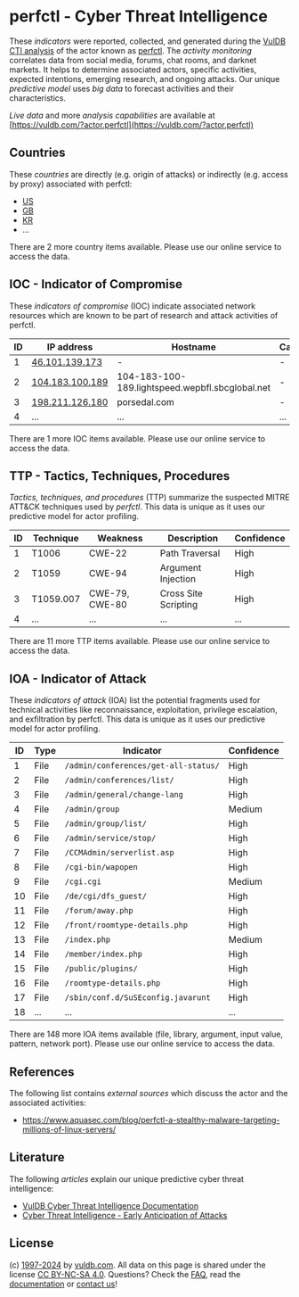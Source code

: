 # perfctl - Cyber Threat Intelligence

These _indicators_ were reported, collected, and generated during the [VulDB CTI analysis](https://vuldb.com/?kb.cti) of the actor known as [perfctl](https://vuldb.com/?actor.perfctl). The _activity monitoring_ correlates data from social media, forums, chat rooms, and darknet markets. It helps to determine associated actors, specific activities, expected intentions, emerging research, and ongoing attacks. Our unique _predictive model_ uses _big data_ to forecast activities and their characteristics.

_Live data_ and more _analysis capabilities_ are available at [https://vuldb.com/?actor.perfctl](https://vuldb.com/?actor.perfctl)

## Countries

These _countries_ are directly (e.g. origin of attacks) or indirectly (e.g. access by proxy) associated with perfctl:

* [US](https://vuldb.com/?country.us)
* [GB](https://vuldb.com/?country.gb)
* [KR](https://vuldb.com/?country.kr)
* ...

There are 2 more country items available. Please use our online service to access the data.

## IOC - Indicator of Compromise

These _indicators of compromise_ (IOC) indicate associated network resources which are known to be part of research and attack activities of perfctl.

ID | IP address | Hostname | Campaign | Confidence
-- | ---------- | -------- | -------- | ----------
1 | [46.101.139.173](https://vuldb.com/?ip.46.101.139.173) | - | - | High
2 | [104.183.100.189](https://vuldb.com/?ip.104.183.100.189) | 104-183-100-189.lightspeed.wepbfl.sbcglobal.net | - | High
3 | [198.211.126.180](https://vuldb.com/?ip.198.211.126.180) | porsedal.com | - | High
4 | ... | ... | ... | ...

There are 1 more IOC items available. Please use our online service to access the data.

## TTP - Tactics, Techniques, Procedures

_Tactics, techniques, and procedures_ (TTP) summarize the suspected MITRE ATT&CK techniques used by _perfctl_. This data is unique as it uses our predictive model for actor profiling.

ID | Technique | Weakness | Description | Confidence
-- | --------- | -------- | ----------- | ----------
1 | T1006 | CWE-22 | Path Traversal | High
2 | T1059 | CWE-94 | Argument Injection | High
3 | T1059.007 | CWE-79, CWE-80 | Cross Site Scripting | High
4 | ... | ... | ... | ...

There are 11 more TTP items available. Please use our online service to access the data.

## IOA - Indicator of Attack

These _indicators of attack_ (IOA) list the potential fragments used for technical activities like reconnaissance, exploitation, privilege escalation, and exfiltration by perfctl. This data is unique as it uses our predictive model for actor profiling.

ID | Type | Indicator | Confidence
-- | ---- | --------- | ----------
1 | File | `/admin/conferences/get-all-status/` | High
2 | File | `/admin/conferences/list/` | High
3 | File | `/admin/general/change-lang` | High
4 | File | `/admin/group` | Medium
5 | File | `/admin/group/list/` | High
6 | File | `/admin/service/stop/` | High
7 | File | `/CCMAdmin/serverlist.asp` | High
8 | File | `/cgi-bin/wapopen` | High
9 | File | `/cgi.cgi` | Medium
10 | File | `/de/cgi/dfs_guest/` | High
11 | File | `/forum/away.php` | High
12 | File | `/front/roomtype-details.php` | High
13 | File | `/index.php` | Medium
14 | File | `/member/index.php` | High
15 | File | `/public/plugins/` | High
16 | File | `/roomtype-details.php` | High
17 | File | `/sbin/conf.d/SuSEconfig.javarunt` | High
18 | ... | ... | ...

There are 148 more IOA items available (file, library, argument, input value, pattern, network port). Please use our online service to access the data.

## References

The following list contains _external sources_ which discuss the actor and the associated activities:

* https://www.aquasec.com/blog/perfctl-a-stealthy-malware-targeting-millions-of-linux-servers/

## Literature

The following _articles_ explain our unique predictive cyber threat intelligence:

* [VulDB Cyber Threat Intelligence Documentation](https://vuldb.com/?kb.cti)
* [Cyber Threat Intelligence - Early Anticipation of Attacks](https://www.scip.ch/en/?labs.20201022)

## License

(c) [1997-2024](https://vuldb.com/?kb.changelog) by [vuldb.com](https://vuldb.com/?kb.about). All data on this page is shared under the license [CC BY-NC-SA 4.0](https://creativecommons.org/licenses/by-nc-sa/4.0/). Questions? Check the [FAQ](https://vuldb.com/?kb.faq), read the [documentation](https://vuldb.com/?kb) or [contact us](https://vuldb.com/?contact)!
